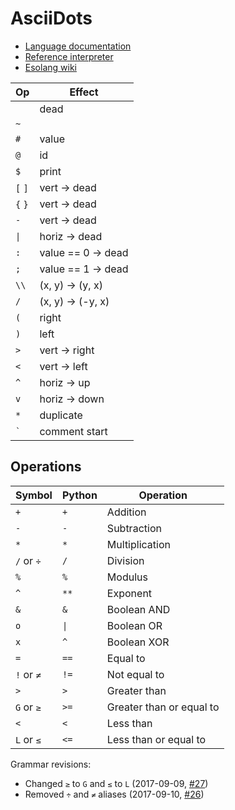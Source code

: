 # AsciiDots

- [Language documentation](https://ajanse.me/asciidots/language/)
- [Reference interpreter](https://github.com/aaronjanse/asciidots)
- [Esolang wiki](https://esolangs.org/wiki/AsciiDots)

| Op      | Effect             |
| ------- | ------------------ |
| ` `     | dead               |
| `~`     |                    |
| `#`     | value              |
| `@`     | id                 |
| `$`     | print              |
| `[` `]` | vert -> dead       |
| `{` `}` | vert -> dead       |
| `-`     | vert -> dead       |
| `\|`    | horiz -> dead      |
| `:`     | value == 0 -> dead |
| `;`     | value == 1 -> dead |
| `\\`    | (x, y) -> (y, x)   |
| `/`     | (x, y) -> (-y, x)  |
| `(`     | right              |
| `)`     | left               |
| `>`     | vert -> right      |
| `<`     | vert -> left       |
| `^`     | horiz -> up        |
| `v`     | horiz -> down      |
| `*`     | duplicate          |
| `` ` `` | comment start      |

## Operations

| Symbol     | Python | Operation                |
| ---------- | ------ | ------------------------ |
| `+`        | `+`    | Addition                 |
| `-`        | `-`    | Subtraction              |
| `*`        | `*`    | Multiplication           |
| `/` or `÷` | `/`    | Division                 |
| `%`        | `%`    | Modulus                  |
| `^`        | `**`   | Exponent                 |
| `&`        | `&`    | Boolean AND              |
| `o`        | `\|`   | Boolean OR               |
| `x`        | `^`    | Boolean XOR              |
| `=`        | `==`   | Equal to                 |
| `!` or `≠` | `!=`   | Not equal to             |
| `>`        | `>`    | Greater than             |
| `G` or `≥` | `>=`   | Greater than or equal to |
| `<`        | `<`    | Less than                |
| `L` or `≤` | `<=`   | Less than or equal to    |

Grammar revisions:
- Changed `≥` to `G` and `≤` to `L` (2017-09-09, [#27](https://github.com/aaronjanse/asciidots/pull/27))
- Removed `÷` and `≠` aliases (2017-09-10, [#26](https://github.com/aaronjanse/asciidots/issues/26))
